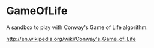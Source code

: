 GameOfLife
==========
A sandbox to play with Conway's Game of Life algorithm.

http://en.wikipedia.org/wiki/Conway's_Game_of_Life
